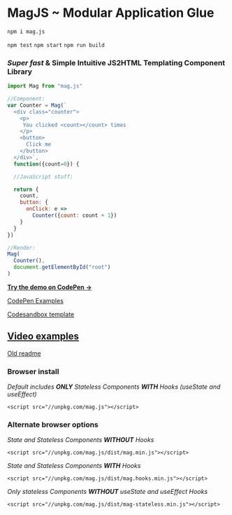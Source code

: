 # MagJS ~ Modular Application Glue

`npm i mag.js`

`npm test`
`npm start`
`npm run build`

### *Super fast* & Simple Intuitive JS2HTML Templating Component Library

```js
import Mag from "mag.js"

//Component:
var Counter = Mag(`
  <div class="counter">
    <p>
     You clicked <count></count> times
    </p>
    <button>
      Click me
    </button>
  </div>`,
  function({count=0}) {

  //JavaScript stuff:

  return {
    count,
    button: {
      onClick: e =>
        Counter({count: count + 1})
    }
  }
})

//Render:
Mag(
  Counter(),
  document.getElementById("root")
)
```

**[Try the demo on CodePen &rarr;](https://codepen.io/magnumjs/pen/MWYMErB?editors=0010)**


[CodePen Examples](https://codepen.io/magnumjs)

[Codesandbox template](https://codesandbox.io/s/883vqwy840)

[Video examples](https://www.youtube.com/playlist?list=PLtWfKzAMcA-hcOkgjW3onCBM6vBw-PDOf)
--
[Old readme](README-old.md)

### Browser install

*Default includes **ONLY** Stateless Components **WITH** Hooks (useState and useEffect)*

`<script src="//unpkg.com/mag.js"></script>` 

### Alternate browser options

*State and Stateless Components **WITHOUT** Hooks*

`<script src="//unpkg.com/mag.js/dist/mag.min.js"></script>`

*State and Stateless Components **WITH** Hooks*

`<script src="//unpkg.com/mag.js/dist/mag.hooks.min.js"></script>`

*Only stateless Components **WITHOUT** useState and useEffect Hooks*

`<script src="//unpkg.com/mag.js/dist/mag-stateless.min.js"></script>`

